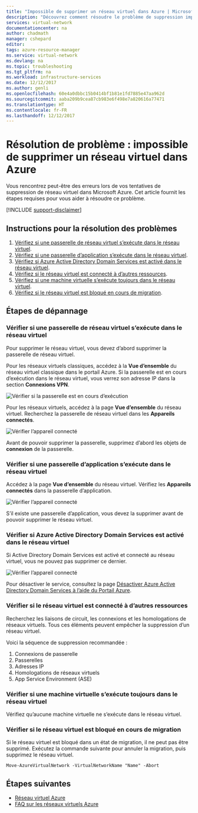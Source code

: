 ```yaml
---
title: "Impossible de supprimer un réseau virtuel dans Azure | Microsoft Docs"
description: "Découvrez comment résoudre le problème de suppression impossible d’un réseau virtuel dans Azure."
services: virtual-network
documentationcenter: na
author: chadmath
manager: cshepard
editor: 
tags: azure-resource-manager
ms.service: virtual-network
ms.devlang: na
ms.topic: troubleshooting
ms.tgt_pltfrm: na
ms.workload: infrastructure-services
ms.date: 12/12/2017
ms.author: genli
ms.openlocfilehash: 60e4a0dbbc15b0414bf1b81e1fd7885e47aa962d
ms.sourcegitcommit: aaba209b9cea87cb983e6f498e7a820616a77471
ms.translationtype: HT
ms.contentlocale: fr-FR
ms.lasthandoff: 12/12/2017
---
```

# <a name="troubleshooting-failed-to-delete-a-virtual-network-in-azure"></a>Résolution de problème : impossible de supprimer un réseau virtuel dans Azure

Vous rencontrez peut-être des erreurs lors de vos tentatives de suppression de réseau virtuel dans Microsoft Azure. Cet article fournit les étapes requises pour vous aider à résoudre ce problème. 

[!INCLUDE [support-disclaimer](../../includes/support-disclaimer.md)]

## <a name="troubleshooting-guidance"></a>Instructions pour la résolution des problèmes 

1. [Vérifiez si une passerelle de réseau virtuel s’exécute dans le réseau virtuel](#check-whether-a-virtual-network-gateway-is-running-in-the-virtual-network).
2. [Vérifiez si une passerelle d’application s’exécute dans le réseau virtuel](#check-whether-an-application-gateway-is-running-in-the-virtual-network).
3. [Vérifiez si Azure Active Directory Domain Services est activé dans le réseau virtuel](#check-whether-azure-active-directory-domain-service-is-enabled-in-the-virtual-network).
4. [Vérifiez si le réseau virtuel est connecté à d’autres ressources](#check-whether-the-virtual-network-is-connected-to-other-resource).
5. [Vérifiez si une machine virtuelle s’exécute toujours dans le réseau virtuel](#check-whether-a-virtual-machine-is-still-running-in-the-virtual-network).
6. [Vérifiez si le réseau virtuel est bloqué en cours de migration](#check-whether-the-virtual-network-is-stuck-in-migration).

## <a name="troubleshooting-steps"></a>Étapes de dépannage

### <a name="check-whether-a-virtual-network-gateway-is-running-in-the-virtual-network"></a>Vérifier si une passerelle de réseau virtuel s’exécute dans le réseau virtuel

Pour supprimer le réseau virtuel, vous devez d’abord supprimer la passerelle de réseau virtuel.

Pour les réseaux virtuels classiques, accédez à la **Vue d’ensemble** du réseau virtuel classique dans le portail Azure. Si la passerelle est en cours d’exécution dans le réseau virtuel, vous verrez son adresse IP dans la section **Connexions VPN**. 

![Vérifier si la passerelle est en cours d’exécution](media/virtual-network-troubleshoot-cannot-delete-vnet/classic-gateway.png)

Pour les réseaux virtuels, accédez à la page **Vue d’ensemble** du réseau virtuel. Recherchez la passerelle de réseau virtuel dans les **Appareils connectés**.

![Vérifier l’appareil connecté](media/virtual-network-troubleshoot-cannot-delete-vnet/vnet-gateway.png)

Avant de pouvoir supprimer la passerelle, supprimez d’abord les objets de **connexion** de la passerelle. 

### <a name="check-whether-an-application-gateway-is-running-in-the-virtual-network"></a>Vérifier si une passerelle d’application s’exécute dans le réseau virtuel

Accédez à la page **Vue d’ensemble** du réseau virtuel. Vérifiez les **Appareils connectés** dans la passerelle d’application.

![Vérifier l’appareil connecté](media/virtual-network-troubleshoot-cannot-delete-vnet/app-gateway.png)

S’il existe une passerelle d’application, vous devez la supprimer avant de pouvoir supprimer le réseau virtuel.

### <a name="check-whether-azure-active-directory-domain-service-is-enabled-in-the-virtual-network"></a>Vérifier si Azure Active Directory Domain Services est activé dans le réseau virtuel

Si Active Directory Domain Services est activé et connecté au réseau virtuel, vous ne pouvez pas supprimer ce dernier. 

![Vérifier l’appareil connecté](media/virtual-network-troubleshoot-cannot-delete-vnet/enable-domain-services.png)

Pour désactiver le service, consultez la page [Désactiver Azure Active Directory Domain Services à l’aide du Portail Azure](../active-directory-domain-services/active-directory-ds-disable-aadds.md).

### <a name="check-whether-the-virtual-network-is-connected-to-other-resource"></a>Vérifier si le réseau virtuel est connecté à d’autres ressources

Recherchez les liaisons de circuit, les connexions et les homologations de réseaux virtuels. Tous ces éléments peuvent empêcher la suppression d’un réseau virtuel. 

Voici la séquence de suppression recommandée :

1. Connexions de passerelle
2. Passerelles
3. Adresses IP
4. Homologations de réseaux virtuels
5. App Service Environment (ASE)

### <a name="check-whether-a-virtual-machine-is-still-running-in-the-virtual-network"></a>Vérifier si une machine virtuelle s’exécute toujours dans le réseau virtuel

Vérifiez qu’aucune machine virtuelle ne s’exécute dans le réseau virtuel.

### <a name="check-whether-the-virtual-network-is-stuck-in-migration"></a>Vérifier si le réseau virtuel est bloqué en cours de migration

Si le réseau virtuel est bloqué dans un état de migration, il ne peut pas être supprimé. Exécutez la commande suivante pour annuler la migration, puis supprimez le réseau virtuel.

    Move-AzureVirtualNetwork -VirtualNetworkName "Name" -Abort

## <a name="next-steps"></a>Étapes suivantes

- [Réseau virtuel Azure](virtual-networks-overview.md)
- [FAQ sur les réseaux virtuels Azure](virtual-networks-faq.md)
